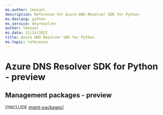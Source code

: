 ```yaml
---
ms.author: lmazuel
description: Reference for Azure DNS Resolver SDK for Python
ms.devlang: python
ms.service: dnsresolver
author: lmazuel
ms.data: 11/14/2022
title: Azure DNS Resolver SDK for Python
ms.topic: reference
---
```

# Azure DNS Resolver SDK for Python - preview

## Management packages - preview
[!INCLUDE [mgmt-packages](dns-resolver-mgmt-index.md)]